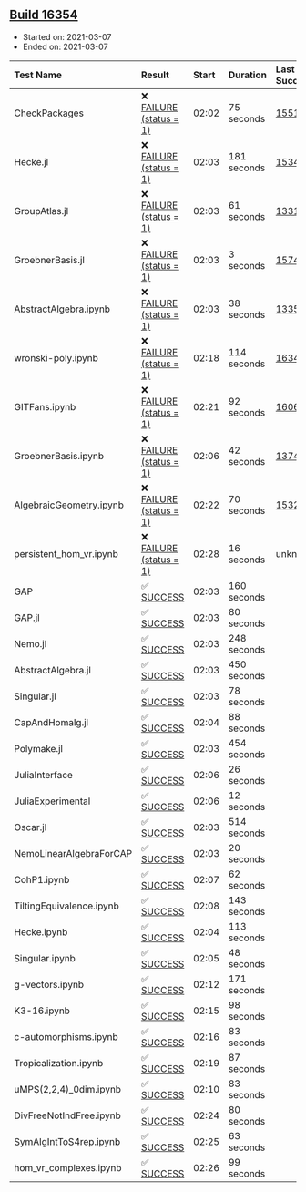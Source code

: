 ## [Build 16354](https://oscarci.mathematik.uni-kl.de/job/oscar/16354/)

* Started on: 2021-03-07
* Ended on: 2021-03-07

| Test Name    | Result | Start | Duration | Last Success | First Failure |
|:-------------|:-------|:------|:---------|:-------------|:--------------|
| CheckPackages | ❌ [FAILURE (status = 1)](https://oscarci.mathematik.uni-kl.de/job/oscar/16354/artifact/logs/build-16354/CheckPackages.log) | 02:02 | 75 seconds | [15514](https://oscarci.mathematik.uni-kl.de/job/oscar/15514/) | [15515](https://oscarci.mathematik.uni-kl.de/job/oscar/15515/) |
| Hecke.jl | ❌ [FAILURE (status = 1)](https://oscarci.mathematik.uni-kl.de/job/oscar/16354/artifact/logs/build-16354/Hecke.jl.log) | 02:03 | 181 seconds | [15344](https://oscarci.mathematik.uni-kl.de/job/oscar/15344/) | [15348](https://oscarci.mathematik.uni-kl.de/job/oscar/15348/) |
| GroupAtlas.jl | ❌ [FAILURE (status = 1)](https://oscarci.mathematik.uni-kl.de/job/oscar/16354/artifact/logs/build-16354/GroupAtlas.jl.log) | 02:03 | 61 seconds | [13311](https://oscarci.mathematik.uni-kl.de/job/oscar/13311/) | [13312](https://oscarci.mathematik.uni-kl.de/job/oscar/13312/) |
| GroebnerBasis.jl | ❌ [FAILURE (status = 1)](https://oscarci.mathematik.uni-kl.de/job/oscar/16354/artifact/logs/build-16354/GroebnerBasis.jl.log) | 02:03 | 3 seconds | [15745](https://oscarci.mathematik.uni-kl.de/job/oscar/15745/) | [15746](https://oscarci.mathematik.uni-kl.de/job/oscar/15746/) |
| AbstractAlgebra.ipynb | ❌ [FAILURE (status = 1)](https://oscarci.mathematik.uni-kl.de/job/oscar/16354/artifact/logs/build-16354/AbstractAlgebra.ipynb.log) | 02:03 | 38 seconds | [13355](https://oscarci.mathematik.uni-kl.de/job/oscar/13355/) | [13356](https://oscarci.mathematik.uni-kl.de/job/oscar/13356/) |
| wronski-poly.ipynb | ❌ [FAILURE (status = 1)](https://oscarci.mathematik.uni-kl.de/job/oscar/16354/artifact/logs/build-16354/wronski-poly.ipynb.log) | 02:18 | 114 seconds | [16347](https://oscarci.mathematik.uni-kl.de/job/oscar/16347/) | [16348](https://oscarci.mathematik.uni-kl.de/job/oscar/16348/) |
| GITFans.ipynb | ❌ [FAILURE (status = 1)](https://oscarci.mathematik.uni-kl.de/job/oscar/16354/artifact/logs/build-16354/GITFans.ipynb.log) | 02:21 | 92 seconds | [16068](https://oscarci.mathematik.uni-kl.de/job/oscar/16068/) | [16069](https://oscarci.mathematik.uni-kl.de/job/oscar/16069/) |
| GroebnerBasis.ipynb | ❌ [FAILURE (status = 1)](https://oscarci.mathematik.uni-kl.de/job/oscar/16354/artifact/logs/build-16354/GroebnerBasis.ipynb.log) | 02:06 | 42 seconds | [13748](https://oscarci.mathematik.uni-kl.de/job/oscar/13748/) | [13749](https://oscarci.mathematik.uni-kl.de/job/oscar/13749/) |
| AlgebraicGeometry.ipynb | ❌ [FAILURE (status = 1)](https://oscarci.mathematik.uni-kl.de/job/oscar/16354/artifact/logs/build-16354/AlgebraicGeometry.ipynb.log) | 02:22 | 70 seconds | [15322](https://oscarci.mathematik.uni-kl.de/job/oscar/15322/) | [15323](https://oscarci.mathematik.uni-kl.de/job/oscar/15323/) |
| persistent_hom_vr.ipynb | ❌ [FAILURE (status = 1)](https://oscarci.mathematik.uni-kl.de/job/oscar/16354/artifact/logs/build-16354/persistent_hom_vr.ipynb.log) | 02:28 | 16 seconds | unknown | unknown |
| GAP | ✅ [SUCCESS](https://oscarci.mathematik.uni-kl.de/job/oscar/16354/artifact/logs/build-16354/GAP.log) | 02:03 | 160 seconds |  |  |
| GAP.jl | ✅ [SUCCESS](https://oscarci.mathematik.uni-kl.de/job/oscar/16354/artifact/logs/build-16354/GAP.jl.log) | 02:03 | 80 seconds |  |  |
| Nemo.jl | ✅ [SUCCESS](https://oscarci.mathematik.uni-kl.de/job/oscar/16354/artifact/logs/build-16354/Nemo.jl.log) | 02:03 | 248 seconds |  |  |
| AbstractAlgebra.jl | ✅ [SUCCESS](https://oscarci.mathematik.uni-kl.de/job/oscar/16354/artifact/logs/build-16354/AbstractAlgebra.jl.log) | 02:03 | 450 seconds |  |  |
| Singular.jl | ✅ [SUCCESS](https://oscarci.mathematik.uni-kl.de/job/oscar/16354/artifact/logs/build-16354/Singular.jl.log) | 02:03 | 78 seconds |  |  |
| CapAndHomalg.jl | ✅ [SUCCESS](https://oscarci.mathematik.uni-kl.de/job/oscar/16354/artifact/logs/build-16354/CapAndHomalg.jl.log) | 02:04 | 88 seconds |  |  |
| Polymake.jl | ✅ [SUCCESS](https://oscarci.mathematik.uni-kl.de/job/oscar/16354/artifact/logs/build-16354/Polymake.jl.log) | 02:03 | 454 seconds |  |  |
| JuliaInterface | ✅ [SUCCESS](https://oscarci.mathematik.uni-kl.de/job/oscar/16354/artifact/logs/build-16354/JuliaInterface.log) | 02:06 | 26 seconds |  |  |
| JuliaExperimental | ✅ [SUCCESS](https://oscarci.mathematik.uni-kl.de/job/oscar/16354/artifact/logs/build-16354/JuliaExperimental.log) | 02:06 | 12 seconds |  |  |
| Oscar.jl | ✅ [SUCCESS](https://oscarci.mathematik.uni-kl.de/job/oscar/16354/artifact/logs/build-16354/Oscar.jl.log) | 02:03 | 514 seconds |  |  |
| NemoLinearAlgebraForCAP | ✅ [SUCCESS](https://oscarci.mathematik.uni-kl.de/job/oscar/16354/artifact/logs/build-16354/NemoLinearAlgebraForCAP.log) | 02:03 | 20 seconds |  |  |
| CohP1.ipynb | ✅ [SUCCESS](https://oscarci.mathematik.uni-kl.de/job/oscar/16354/artifact/logs/build-16354/CohP1.ipynb.log) | 02:07 | 62 seconds |  |  |
| TiltingEquivalence.ipynb | ✅ [SUCCESS](https://oscarci.mathematik.uni-kl.de/job/oscar/16354/artifact/logs/build-16354/TiltingEquivalence.ipynb.log) | 02:08 | 143 seconds |  |  |
| Hecke.ipynb | ✅ [SUCCESS](https://oscarci.mathematik.uni-kl.de/job/oscar/16354/artifact/logs/build-16354/Hecke.ipynb.log) | 02:04 | 113 seconds |  |  |
| Singular.ipynb | ✅ [SUCCESS](https://oscarci.mathematik.uni-kl.de/job/oscar/16354/artifact/logs/build-16354/Singular.ipynb.log) | 02:05 | 48 seconds |  |  |
| g-vectors.ipynb | ✅ [SUCCESS](https://oscarci.mathematik.uni-kl.de/job/oscar/16354/artifact/logs/build-16354/g-vectors.ipynb.log) | 02:12 | 171 seconds |  |  |
| K3-16.ipynb | ✅ [SUCCESS](https://oscarci.mathematik.uni-kl.de/job/oscar/16354/artifact/logs/build-16354/K3-16.ipynb.log) | 02:15 | 98 seconds |  |  |
| c-automorphisms.ipynb | ✅ [SUCCESS](https://oscarci.mathematik.uni-kl.de/job/oscar/16354/artifact/logs/build-16354/c-automorphisms.ipynb.log) | 02:16 | 83 seconds |  |  |
| Tropicalization.ipynb | ✅ [SUCCESS](https://oscarci.mathematik.uni-kl.de/job/oscar/16354/artifact/logs/build-16354/Tropicalization.ipynb.log) | 02:19 | 87 seconds |  |  |
| uMPS(2,2,4)_0dim.ipynb | ✅ [SUCCESS](https://oscarci.mathematik.uni-kl.de/job/oscar/16354/artifact/logs/build-16354/uMPS-2-2-4-_0dim.ipynb.log) | 02:10 | 83 seconds |  |  |
| DivFreeNotIndFree.ipynb | ✅ [SUCCESS](https://oscarci.mathematik.uni-kl.de/job/oscar/16354/artifact/logs/build-16354/DivFreeNotIndFree.ipynb.log) | 02:24 | 80 seconds |  |  |
| SymAlgIntToS4rep.ipynb | ✅ [SUCCESS](https://oscarci.mathematik.uni-kl.de/job/oscar/16354/artifact/logs/build-16354/SymAlgIntToS4rep.ipynb.log) | 02:25 | 63 seconds |  |  |
| hom_vr_complexes.ipynb | ✅ [SUCCESS](https://oscarci.mathematik.uni-kl.de/job/oscar/16354/artifact/logs/build-16354/hom_vr_complexes.ipynb.log) | 02:26 | 99 seconds |  |  |
